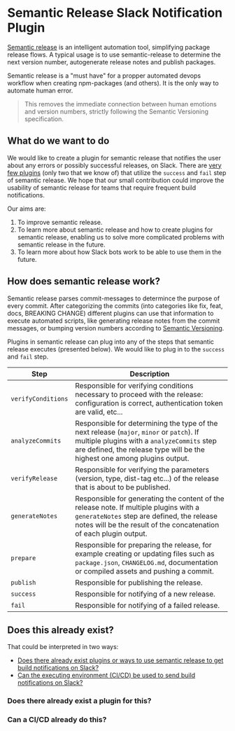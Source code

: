 # Semantic Release Slack Notification Plugin

[Semantic release](https://github.com/semantic-release/semantic-release) is an intelligent automation tool, simplifying package release flows. A typical usage is to use semantic-release to determine the next version number, autogenerate release notes and publish packages.

Semantic release is a "must have" for a propper automated devops workflow when creating npm-packages (and others). It is the only way to automate human error.

> This removes the immediate connection between human emotions and version numbers, strictly following the Semantic Versioning specification.

## What do we want to do

We would like to create a plugin for semantic release that notifies the user about any errors or possibly successful releases, on Slack. There are [very few plugins](https://github.com/semantic-release/semantic-release/blob/master/docs/extending/plugins-list.md) (only two that we know of) that utilize the `success` and `fail` step of semantic release. We hope that our small contribution could improve the usability of semantic release for teams that require frequent build notifications.

Our aims are:
1. To improve semantic release.
2. To learn more about semantic release and how to create plugins for semantic release, enabling us to solve more complicated problems with semantic release in the future.
3. To learn more about how Slack bots work to be able to use them in the future.

## How does semantic release work?

Semantic release parses commit-messages to determince the purpose of every commit. After categorizing the commits (into categories like fix, feat, docs, BREAKING CHANGE) different plugins can use that information to execute automated scripts, like generating release notes from the commit messages, or bumping version numbers according to [Semantic Versioning](https://semver.org/).

Plugins in semantic release can plug into any of the steps that semantic release executes (presented below). We would like to plug in to the `success` and `fail` step.

| Step               | Description                                                                                                                                                                                                          |
|--------------------|----------------------------------------------------------------------------------------------------------------------------------------------------------------------------------------------------------------------|
| `verifyConditions` | Responsible for verifying conditions necessary to proceed with the release: configuration is correct, authentication token are valid, etc...                                                                         |
| `analyzeCommits`   | Responsible for determining the type of the next release (`major`, `minor` or `patch`). If multiple plugins with a `analyzeCommits` step are defined, the release type will be the highest one among plugins output. |
| `verifyRelease`    | Responsible for verifying the parameters (version, type, dist-tag etc...) of the release that is about to be published.                                                                                              |
| `generateNotes`    | Responsible for generating the content of the release note. If multiple plugins with a `generateNotes` step are defined, the release notes will be the result of the concatenation of each plugin output.            |
| `prepare`          | Responsible for preparing the release, for example creating or updating files such as `package.json`, `CHANGELOG.md`, documentation or compiled assets and pushing a commit.                                         |
| `publish`          | Responsible for publishing the release.                                                                                                                                                                              |
| `success`          | Responsible for notifying of a new release.                                                                                                                                                                          |
| `fail`             | Responsible for notifying of a failed release.                                                                                                                                                                       |

## Does this already exist?

That could be interpreted in two ways:
- [Does there already exist plugins or ways to use semantic release to get build notifications on Slack?](#does-there-already-exist-a-plugin-for-this)
- [Can the executing environment (CI/CD) be used to send build notifications on Slack?](#can-a-cicd-already-do-this)

### Does there already exist a plugin for this?

### Can a CI/CD already do this?
